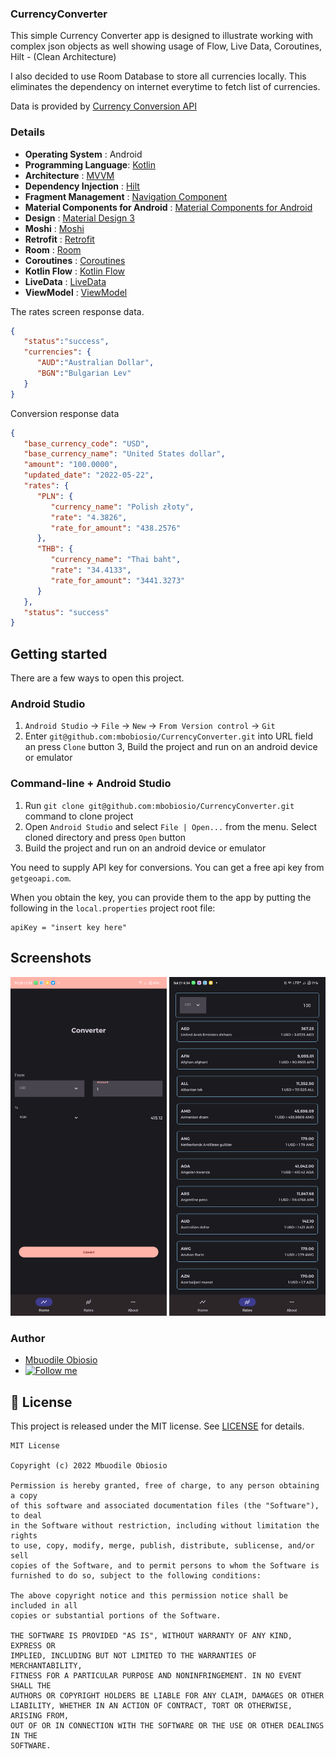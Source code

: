 ### CurrencyConverter
This simple Currency Converter app is designed to illustrate working with complex json objects as well showing usage of Flow, Live Data, Coroutines, Hilt - (Clean Architecture)

I also decided to use Room Database to store all currencies locally. This eliminates the dependency on internet everytime to fetch list of currencies.

Data is provided by [Currency Conversion API](https://currency.getgeoapi.com)

### Details

- **Operating System** : Android
- **Programming Language**: [Kotlin](https://kotlinlang.org)
- **Architecture** : [MVVM](https://developer.android.com/jetpack/guide)
- **Dependency Injection** : [Hilt](https://dagger.dev/hilt/)
- **Fragment Management** : [Navigation Component](https://developer.android.com/guide/navigation/navigation-getting-started)
- **Material Components for Android** : [Material Components for Android](https://github.com/material-components/material-components-android)
- **Design** : [Material Design 3](https://m3.material.io)
- **Moshi** : [Moshi](https://github.com/square/moshi)
- **Retrofit** : [Retrofit](https://square.github.io/retrofit)
- **Room** : [Room](https://developer.android.com/topic/libraries/architecture/room)
- **Coroutines** : [Coroutines](https://kotlinlang.org/docs/reference/coroutines-overview.html)
- **Kotlin Flow** : [Kotlin Flow](https://developer.android.com/kotlin/flow)
- **LiveData** : [LiveData](https://developer.android.com/topic/libraries/architecture/livedata)
- **ViewModel** : [ViewModel](https://developer.android.com/topic/libraries/architecture/viewmodel)

The rates screen response data.
```json
{
   "status":"success",
   "currencies": {
      "AUD":"Australian Dollar",
      "BGN":"Bulgarian Lev"
   }
}
```

Conversion response data
```json
{
   "base_currency_code": "USD",
   "base_currency_name": "United States dollar",
   "amount": "100.0000",
   "updated_date": "2022-05-22",
   "rates": {
      "PLN": {
         "currency_name": "Polish złoty",
         "rate": "4.3826",
         "rate_for_amount": "438.2576"
      },
      "THB": {
         "currency_name": "Thai baht",
         "rate": "34.4133",
         "rate_for_amount": "3441.3273"
      }
   },
   "status": "success"
}
```

## Getting started

There are a few ways to open this project.

### Android Studio

1. `Android Studio` -> `File` -> `New` -> `From Version control` -> `Git`
2. Enter `git@github.com:mbobiosio/CurrencyConverter.git` into URL field an press `Clone` button
   3, Build the project and run on an android device or emulator

### Command-line + Android Studio

1. Run `git clone git@github.com:mbobiosio/CurrencyConverter.git` command to clone project
2. Open `Android Studio` and select `File | Open...` from the menu. Select cloned directory and press `Open` button
3. Build the project and run on an android device or emulator

You need to supply API key for conversions. You can get a free api key from `getgeoapi.com`.

When you obtain the key, you can provide them to the app by putting the following in the `local.properties` project root file:
```properties
apiKey = "insert key here"
```

## Screenshots
<img src="assets/home_screen.png" alt="Home" width="250"> <img src="assets/rates.png" alt="Exchange rates" width="250">

### Author

* [Mbuodile Obiosio](https://linktr.ee/mbobiosio/)
* [![Follow me](https://img.shields.io/twitter/follow/cazewonder?style=social)](https://twitter.com/cazewonder)

## 📝 License
This project is released under the MIT license.
See [LICENSE](./LICENSE) for details.

```
MIT License

Copyright (c) 2022 Mbuodile Obiosio

Permission is hereby granted, free of charge, to any person obtaining a copy
of this software and associated documentation files (the "Software"), to deal
in the Software without restriction, including without limitation the rights
to use, copy, modify, merge, publish, distribute, sublicense, and/or sell
copies of the Software, and to permit persons to whom the Software is
furnished to do so, subject to the following conditions:

The above copyright notice and this permission notice shall be included in all
copies or substantial portions of the Software.

THE SOFTWARE IS PROVIDED "AS IS", WITHOUT WARRANTY OF ANY KIND, EXPRESS OR
IMPLIED, INCLUDING BUT NOT LIMITED TO THE WARRANTIES OF MERCHANTABILITY,
FITNESS FOR A PARTICULAR PURPOSE AND NONINFRINGEMENT. IN NO EVENT SHALL THE
AUTHORS OR COPYRIGHT HOLDERS BE LIABLE FOR ANY CLAIM, DAMAGES OR OTHER
LIABILITY, WHETHER IN AN ACTION OF CONTRACT, TORT OR OTHERWISE, ARISING FROM,
OUT OF OR IN CONNECTION WITH THE SOFTWARE OR THE USE OR OTHER DEALINGS IN THE
SOFTWARE.
```
